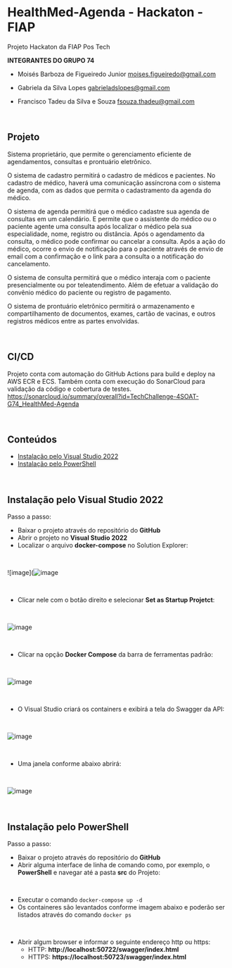 # HealthMed-Agenda - Hackaton - FIAP

Projeto Hackaton da FIAP Pos Tech

**INTEGRANTES DO GRUPO 74**

* Moisés Barboza de Figueiredo Junior
moises.figueiredo@gmail.com

* Gabriela da Silva Lopes
gabrieladslopes@gmail.com

* Francisco Tadeu da Silva e Souza
fsouza.thadeu@gmail.com

<br />

## Projeto

Sistema proprietário, que permite o gerenciamento eficiente de agendamentos, 
consultas e prontuário eletrônico. 

O sistema de cadastro permitirá o cadastro de médicos e pacientes. 
No cadastro de médico, haverá uma comunicação assíncrona com o sistema de agenda, 
com as dados que permita o cadastramento da agenda do médico.

O sistema de agenda permitirá que o médico cadastre sua agenda de consultas
em um calendário. E permite que o assistente do médico ou o paciente agente uma 
consulta após localizar o médico pela sua especialidade, nome, registro ou distância. 
Após o agendamento da consulta, o médico pode confirmar ou cancelar a consulta. 
Após a ação do médico, ocorre o envio de notificação para o paciente 
através de envio de email com a confirmação e o link para a consulta o a notificação 
do cancelamento.

O sistema de consulta permitirá que o médico interaja com o paciente presencialmente
ou por teleatendimento. Além de efetuar a validação do convênio médico do paciente 
ou registro de pagamento.

O sistema de prontuário eletrônico permitirá o armazenamento e
compartilhamento de documentos, exames, cartão de vacinas, e outros registros
médicos entre as partes envolvidas.


<br />

## CI/CD

Projeto conta com automação do GitHub Actions para build e deploy na AWS ECR e ECS.
Também conta com execução do SonarCloud para validação da código e cobertura de testes.
https://sonarcloud.io/summary/overall?id=TechChallenge-4SOAT-G74_HealthMed-Agenda


<br />


## Conteúdos

- [Instalação pelo Visual Studio 2022](#instalação-pelo-visual-studio-2022)
- [Instalação pelo PowerShell](#instalação-pelo-PowerSell)

<br />

## Instalação pelo Visual Studio 2022

Passo a passo:

* Baixar o projeto através do repositório do **GitHub**
* Abrir o projeto no **Visual Studio 2022**
* Localizar o arquivo **docker-compose** no Solution Explorer:
<br />

![image](![image](https://github.com/user-attachments/assets/e3991977-1a3a-4a7d-82c2-9825c742578a)


<br />

* Clicar nele com o botão direito e selecionar **Set as Startup Projetct**:

<br />

![image](https://github.com/TechChallenge-4SOAT-G74/QuickOrder-backend/assets/44347862/7f4ffe64-ed50-4061-b699-d148e50a2c3c)


<br />

* Clicar na opção **Docker Compose** da barra de ferramentas padrão:

<br />

![image](https://github.com/user-attachments/assets/a6d1f5c3-5dd9-42b4-b521-73206b49190d)


<br />

* O Visual Studio criará os containers e exibirá a tela do Swagger da API:

<br />

![image](https://github.com/TechChallenge-4SOAT-G74/QuickOrder-backend/assets/44347862/8854c72c-c280-450a-9b65-2b19f57a9ec9)


<br />

* Uma janela conforme abaixo abrirá:

<br />

![image](https://github.com/user-attachments/assets/a1e68751-fdde-42c8-8292-5c114dbf259a)



<br />

## Instalação pelo PowerShell

Passo a passo:

* Baixar o projeto através do repositório do **GitHub**
* Abrir alguma interface de linha de comando como, por exemplo, o **PowerShell** e navegar até a pasta **src** do Projeto:

<br />

* Executar o comando `docker-compose up -d`
* Os containeres são levantados conforme imagem abaixo e poderão ser listados através do comando `docker ps`

<br />

* Abrir algum browser e informar o seguinte endereço http ou https:
  * HTTP: **http://localhost:50722/swagger/index.html**
  * HTTPS: **https://localhost:50723/swagger/index.html**

